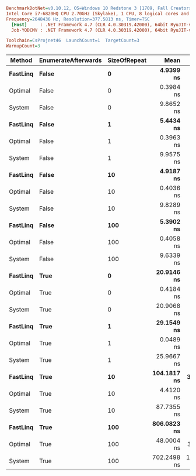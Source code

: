 ``` ini

BenchmarkDotNet=v0.10.12, OS=Windows 10 Redstone 3 [1709, Fall Creators Update] (10.0.16299.248)
Intel Core i7-6820HQ CPU 2.70GHz (Skylake), 1 CPU, 8 logical cores and 4 physical cores
Frequency=2648436 Hz, Resolution=377.5813 ns, Timer=TSC
  [Host]     : .NET Framework 4.7 (CLR 4.0.30319.42000), 64bit RyuJIT-v4.7.2633.0
  Job-YODCMV : .NET Framework 4.7 (CLR 4.0.30319.42000), 64bit RyuJIT-v4.7.2633.0

Toolchain=CsProjnet46  LaunchCount=1  TargetCount=3  
WarmupCount=3  

```
|   Method | EnumerateAfterwards | SizeOfRepeat |        Mean |         Error |     StdDev |  Gen 0 | Allocated |
|--------- |-------------------- |------------- |------------:|--------------:|-----------:|-------:|----------:|
| **FastLinq** |               **False** |            **0** |   **4.9399 ns** |     **0.4117 ns** |  **0.0233 ns** | **0.0057** |      **24 B** |
|  Optimal |               False |            0 |   0.3984 ns |     0.2735 ns |  0.0155 ns |      - |       0 B |
|   System |               False |            0 |   9.8652 ns |     0.5205 ns |  0.0294 ns | 0.0114 |      48 B |
| **FastLinq** |               **False** |            **1** |   **5.4434 ns** |     **1.0939 ns** |  **0.0618 ns** | **0.0057** |      **24 B** |
|  Optimal |               False |            1 |   0.3963 ns |     0.6453 ns |  0.0365 ns |      - |       0 B |
|   System |               False |            1 |   9.9575 ns |     5.5806 ns |  0.3153 ns | 0.0114 |      48 B |
| **FastLinq** |               **False** |           **10** |   **4.9187 ns** |     **0.5736 ns** |  **0.0324 ns** | **0.0057** |      **24 B** |
|  Optimal |               False |           10 |   0.4036 ns |     0.1474 ns |  0.0083 ns |      - |       0 B |
|   System |               False |           10 |   9.8289 ns |     0.9978 ns |  0.0564 ns | 0.0114 |      48 B |
| **FastLinq** |               **False** |          **100** |   **5.3902 ns** |     **2.9336 ns** |  **0.1658 ns** | **0.0057** |      **24 B** |
|  Optimal |               False |          100 |   0.4058 ns |     0.8873 ns |  0.0501 ns |      - |       0 B |
|   System |               False |          100 |   9.6339 ns |     2.0878 ns |  0.1180 ns | 0.0114 |      48 B |
| **FastLinq** |                **True** |            **0** |  **20.9146 ns** |     **1.8814 ns** |  **0.1063 ns** | **0.0133** |      **56 B** |
|  Optimal |                True |            0 |   0.4184 ns |     0.1901 ns |  0.0107 ns |      - |       0 B |
|   System |                True |            0 |  20.9068 ns |     1.6315 ns |  0.0922 ns | 0.0114 |      48 B |
| **FastLinq** |                **True** |            **1** |  **29.1549 ns** |     **5.8850 ns** |  **0.3325 ns** | **0.0133** |      **56 B** |
|  Optimal |                True |            1 |   0.0489 ns |     0.0984 ns |  0.0056 ns |      - |       0 B |
|   System |                True |            1 |  25.9667 ns |     2.7525 ns |  0.1555 ns | 0.0114 |      48 B |
| **FastLinq** |                **True** |           **10** | **104.1817 ns** |    **31.9122 ns** |  **1.8031 ns** | **0.0132** |      **56 B** |
|  Optimal |                True |           10 |   4.4120 ns |     1.3177 ns |  0.0745 ns |      - |       0 B |
|   System |                True |           10 |  87.7355 ns |     9.3050 ns |  0.5257 ns | 0.0113 |      48 B |
| **FastLinq** |                **True** |          **100** | **806.0823 ns** |   **718.8742 ns** | **40.6177 ns** | **0.0124** |      **56 B** |
|  Optimal |                True |          100 |  48.0004 ns |    34.2899 ns |  1.9374 ns |      - |       0 B |
|   System |                True |          100 | 702.2498 ns | 1,139.7796 ns | 64.3997 ns | 0.0105 |      48 B |
